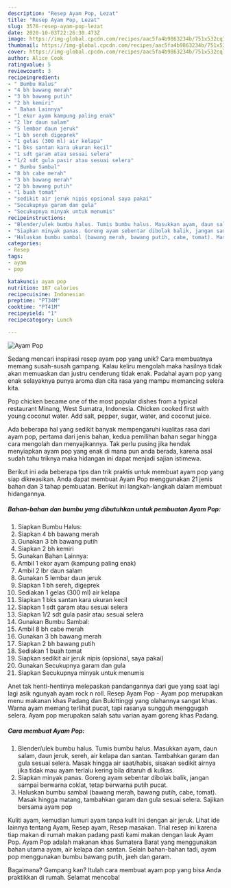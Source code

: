 ```yaml
---
description: "Resep Ayam Pop, Lezat"
title: "Resep Ayam Pop, Lezat"
slug: 3576-resep-ayam-pop-lezat
date: 2020-10-03T22:26:30.473Z
image: https://img-global.cpcdn.com/recipes/aac5fa4b9863234b/751x532cq70/ayam-pop-foto-resep-utama.jpg
thumbnail: https://img-global.cpcdn.com/recipes/aac5fa4b9863234b/751x532cq70/ayam-pop-foto-resep-utama.jpg
cover: https://img-global.cpcdn.com/recipes/aac5fa4b9863234b/751x532cq70/ayam-pop-foto-resep-utama.jpg
author: Alice Cook
ratingvalue: 5
reviewcount: 3
recipeingredient:
- " Bumbu Halus"
- "4 bh bawang merah"
- "3 bh bawang putih"
- "2 bh kemiri"
- " Bahan Lainnya"
- "1 ekor ayam kampung paling enak"
- "2 lbr daun salam"
- "5 lembar daun jeruk"
- "1 bh sereh digeprek"
- "1 gelas (300 ml) air kelapa"
- "1 bks santan kara ukuran kecil"
- "1 sdt garam atau sesuai selera"
- "1/2 sdt gula pasir atau sesuai selera"
- " Bumbu Sambal"
- "8 bh cabe merah"
- "3 bh bawang merah"
- "2 bh bawang putih"
- "1 buah tomat"
- "sedikit air jeruk nipis opsional saya pakai"
- "Secukupnya garam dan gula"
- "Secukupnya minyak untuk menumis"
recipeinstructions:
- "Blender/ulek bumbu halus. Tumis bumbu halus. Masukkan ayam, daun salam, daun jeruk, sereh, air kelapa dan santan. Tambahkan garam dan gula sesuai selera. Masak hingga air saat/habis, sisakan sedikit airnya jika tidak mau ayam terlalu kering bila ditaruh di kulkas."
- "Siapkan minyak panas. Goreng ayam sebentar dibolak balik, jangan sampai berwarna coklat, tetap berwarna putih pucat."
- "Haluskan bumbu sambal (bawang merah, bawang putih, cabe, tomat). Masak hingga matang, tambahkan garam dan gula sesuai selera. Sajikan bersama ayam pop"
categories:
- Resep
tags:
- ayam
- pop

katakunci: ayam pop 
nutrition: 187 calories
recipecuisine: Indonesian
preptime: "PT34M"
cooktime: "PT41M"
recipeyield: "1"
recipecategory: Lunch

---
```



![Ayam Pop](https://img-global.cpcdn.com/recipes/aac5fa4b9863234b/751x532cq70/ayam-pop-foto-resep-utama.jpg)

Sedang mencari inspirasi resep ayam pop yang unik? Cara membuatnya memang susah-susah gampang. Kalau keliru mengolah maka hasilnya tidak akan memuaskan dan justru cenderung tidak enak. Padahal ayam pop yang enak selayaknya punya aroma dan cita rasa yang mampu memancing selera kita.

Pop chicken became one of the most popular dishes from a typical restaurant Minang, West Sumatra, Indonesia. Chicken cooked first with young coconut water. Add salt, pepper, sugar, water, and coconut juice.

Ada beberapa hal yang sedikit banyak mempengaruhi kualitas rasa dari ayam pop, pertama dari jenis bahan, kedua pemilihan bahan segar hingga cara mengolah dan menyajikannya. Tak perlu pusing jika hendak menyiapkan ayam pop yang enak di mana pun anda berada, karena asal sudah tahu triknya maka hidangan ini dapat menjadi sajian istimewa.


Berikut ini ada beberapa tips dan trik praktis untuk membuat ayam pop yang siap dikreasikan. Anda dapat membuat Ayam Pop menggunakan 21 jenis bahan dan 3 tahap pembuatan. Berikut ini langkah-langkah dalam membuat hidangannya.

<!--inarticleads1-->

##### Bahan-bahan dan bumbu yang dibutuhkan untuk pembuatan Ayam Pop:

1. Siapkan  Bumbu Halus:
1. Siapkan 4 bh bawang merah
1. Gunakan 3 bh bawang putih
1. Siapkan 2 bh kemiri
1. Gunakan  Bahan Lainnya:
1. Ambil 1 ekor ayam (kampung paling enak)
1. Ambil 2 lbr daun salam
1. Gunakan 5 lembar daun jeruk
1. Siapkan 1 bh sereh, digeprek
1. Sediakan 1 gelas (300 ml) air kelapa
1. Siapkan 1 bks santan kara ukuran kecil
1. Siapkan 1 sdt garam atau sesuai selera
1. Siapkan 1/2 sdt gula pasir atau sesuai selera
1. Gunakan  Bumbu Sambal:
1. Ambil 8 bh cabe merah
1. Gunakan 3 bh bawang merah
1. Siapkan 2 bh bawang putih
1. Sediakan 1 buah tomat
1. Siapkan sedikit air jeruk nipis (opsional, saya pakai)
1. Gunakan Secukupnya garam dan gula
1. Siapkan Secukupnya minyak untuk menumis


Anet tak henti-hentinya melepaskan pandangannya dari gue yang saat lagi lagi asik ngunyah ayam rock n roll. Resep Ayam Pop - Ayam pop merupakan menu makanan khas Padang dan Bukittinggi yang olahannya sangat khas. Warna ayam memang terlihat pucat, tapi rasanya sungguh menggugah selera. Ayam pop merupakan salah satu varian ayam goreng khas Padang. 

<!--inarticleads2-->

##### Cara membuat Ayam Pop:

1. Blender/ulek bumbu halus. Tumis bumbu halus. Masukkan ayam, daun salam, daun jeruk, sereh, air kelapa dan santan. Tambahkan garam dan gula sesuai selera. Masak hingga air saat/habis, sisakan sedikit airnya jika tidak mau ayam terlalu kering bila ditaruh di kulkas.
1. Siapkan minyak panas. Goreng ayam sebentar dibolak balik, jangan sampai berwarna coklat, tetap berwarna putih pucat.
1. Haluskan bumbu sambal (bawang merah, bawang putih, cabe, tomat). Masak hingga matang, tambahkan garam dan gula sesuai selera. Sajikan bersama ayam pop


Kuliti ayam, kemudian lumuri ayam tanpa kulit ini dengan air jeruk. Lihat ide lainnya tentang Ayam, Resep ayam, Resep masakan. Trial resep ini karena tiap makan di rumah makan padang pasti kami makan dengan lauk Ayam Pop. Ayam Pop adalah makanan khas Sumatera Barat yang menggunakan bahan utama ayam, air kelapa dan santan. Selain bahan-bahan tadi, ayam pop menggunakan bumbu bawang putih, jaeh dan garam. 

Bagaimana? Gampang kan? Itulah cara membuat ayam pop yang bisa Anda praktikkan di rumah. Selamat mencoba!
